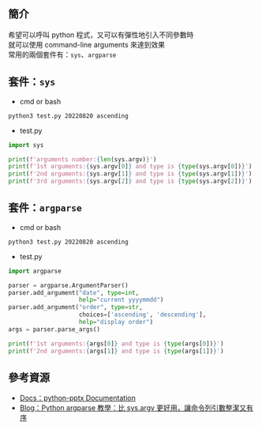 ## 簡介
希望可以呼叫 python 程式，又可以有彈性地引入不同參數時  
就可以使用 command-line arguments 來達到效果  
常用的兩個套件有：`sys`、`argparse`

## 套件：`sys`
* cmd or bash
```linux
python3 test.py 20220820 ascending
```
* test.py
```python
import sys

print(f'arguments number:{len(sys.argv)}')
print(f'1st arguments:{sys.argv[0]} and type is {type(sys.argv[0])}')
print(f'2nd arguments:{sys.argv[1]} and type is {type(sys.argv[1])}')
print(f'3rd arguments:{sys.argv[2]} and type is {type(sys.argv[2])}')
```

## 套件：`argparse`
* cmd or bash
```linux
python3 test.py 20220820 ascending
```
* test.py
```python
import argparse

parser = argparse.ArgumentParser()
parser.add_argument("date", type=int,
                    help="current yyyymmdd")
parser.add_argument("order", type=str,
                    choices=['ascending', 'descending'],
                    help="display order")
args = parser.parse_args()

print(f'1st arguments:{args[0]} and type is {type(args[0])}')
print(f'2nd arguments:{args[1]} and type is {type(args[1])}')
```

## 參考資源
* [Docs：python-pptx Documentation](https://buildmedia.readthedocs.org/media/pdf/python-pptx/latest/python-pptx.pdf)
* [Blog：Python argparse 教學：比 sys.argv 更好用，讓命令列引數整潔又有序](https://haosquare.com/python-argparse/)
